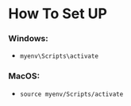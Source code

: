 # How To Set UP

### Windows:

- ```myenv\Scripts\activate```

### MacOS:

- ``` source myenv/Scripts/activate ```
